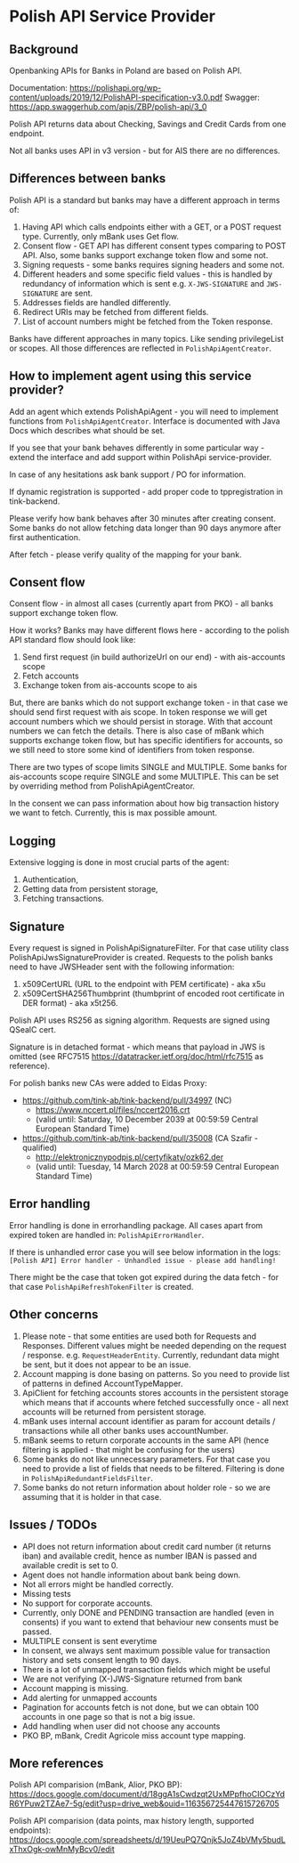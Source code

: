 # Polish API Service Provider

## Background
Openbanking APIs for Banks in Poland are based on Polish API.

Documentation: https://polishapi.org/wp-content/uploads/2019/12/PolishAPI-specification-v3.0.pdf
Swagger: https://app.swaggerhub.com/apis/ZBP/polish-api/3_0

Polish API returns data about Checking, Savings and Credit Cards from one endpoint.

Not all banks uses API in v3 version - but for AIS there are no differences.

## Differences between banks

Polish API is a standard but banks may have a different approach in terms of:
 1. Having API which calls endpoints either with a GET, or a POST request type. Currently, only mBank uses Get flow.
 2. Consent flow - GET API has different consent types comparing to POST API. 
    Also, some banks support exchange token flow and some not. 
 3. Signing requests - some banks requires signing headers and some not.
 4. Different headers and some specific field values - this is handled by redundancy of information which is sent
    e.g. ```X-JWS-SIGNATURE``` and ```JWS-SIGNATURE``` are sent.
 5. Addresses fields are handled differently.
 6. Redirect URIs may be fetched from different fields.
 7. List of account numbers might be fetched from the Token response.
 
Banks have different approaches in many topics. Like sending privilegeList or scopes. 
All those differences are reflected in ```PolishApiAgentCreator```.
 
## How to implement agent using this service provider?

Add an agent which extends PolishApiAgent - you will need to implement functions from
```PolishApiAgentCreator```. Interface is documented with Java Docs which describes what should be set.

If you see that your bank behaves differently in some particular way - extend the interface and
add support within PolishApi service-provider.

In case of any hesitations ask bank support / PO for information.

If dynamic registration is supported - add proper code to tppregistration in tink-backend.

Please verify how bank behaves after 30 minutes after creating consent. Some banks do not
allow fetching data longer than 90 days anymore after first authentication.

After fetch - please verify quality of the mapping for your bank. 

## Consent flow
Consent flow - in almost all cases (currently apart from PKO) - all banks support exchange token flow.

How it works?
Banks may have different flows here - according to the polish API standard flow should look like: 
1. Send first request (in build authorizeUrl on our end) - with ais-accounts scope
2. Fetch accounts
3. Exchange token from ais-accounts scope to ais

But, there are banks which do not support exchange token - in that case we should send first request with ais scope. 
In token response we will get account numbers which we should persist in storage. With that account numbers we can fetch the details.
There is also case of mBank which supports exchange token flow, but has specific identifiers for accounts,
so we still need to store some kind of identifiers from token response.

There are two types of scope limits SINGLE and MULTIPLE. Some banks for ais-accounts scope require
SINGLE and some MULTIPLE. This can be set by overriding method from PolishApiAgentCreator.

In the consent we can pass information about how big transaction history we want to fetch. 
Currently, this is max possible amount.

## Logging
Extensive logging is done in most crucial parts of the agent:
 1. Authentication,
 2. Getting data from persistent storage,
 3. Fetching transactions.
 
## Signature
Every request is signed in PolishApiSignatureFilter. For that case utility class PolishApiJwsSignatureProvider is created.
Requests to the polish banks need to have JWSHeader sent with the following information:
 1. x509CertURL (URL to the endpoint with PEM certificate) - aka x5u
 2. x509CertSHA256Thumbprint (thumbprint of encoded root certificate in DER format) - aka x5t256.

Polish API uses RS256 as signing algorithm. Requests are signed using QSealC cert.

Signature is in detached format - which means that payload in JWS is omitted 
(see RFC7515 https://datatracker.ietf.org/doc/html/rfc7515 as reference).

For polish banks new CAs were added to Eidas Proxy:
* https://github.com/tink-ab/tink-backend/pull/34997 (NC)
  * https://www.nccert.pl/files/nccert2016.crt 
  * (valid until: Saturday, 10 December 2039 at 00:59:59 Central European Standard Time)
* https://github.com/tink-ab/tink-backend/pull/35008 (CA Szafir - qualified) 
  * http://elektronicznypodpis.pl/certyfikaty/ozk62.der 
  * (valid until: Tuesday, 14 March 2028 at 00:59:59 Central European Standard Time)


## Error handling
Error handling is done in errorhandling package. All cases apart from expired token are handled in:
```PolishApiErrorHandler```.

If there is unhandled error case you will see below information in the logs:
```[Polish API] Error handler - Unhandled issue - please add handling!```

There might be the case that token got expired during the data fetch - for that case ```PolishApiRefreshTokenFilter``` is created.

## Other concerns
1. Please note - that some entities are used both for Requests and Responses. Different values might be needed depending on
the request / response. e.g. ```RequestHeaderEntity```. Currently, redundant data might be sent, but it does not appear to be an issue.
2. Account mapping is done basing on patterns. So you need to provide list of patterns in defined AccountTypeMapper.  
3. ApiClient for fetching accounts stores accounts in the persistent storage which means that if
accounts where fetched successfully once - all next accounts will be returned from persistent storage.
4. mBank uses internal account identifier as param for account details / transactions while all other
banks uses accountNumber.
5. mBank seems to return corporate accounts in the same API (hence filtering is applied - that might be confusing for the users)
6. Some banks do not like unnecessary parameters. For that case you need to provide a list of fields that needs
to be filtered. Filtering is done in ```PolishApiRedundantFieldsFilter```.
7. Some banks do not return information about holder role - so we are assuming that it is holder in that case.

## Issues / TODOs
 * API does not return information about credit card number (it returns iban) and available credit, hence as number IBAN is passed and available credit is set to 0.
 * Agent does not handle information about bank being down.
 * Not all errors might be handled correctly.
 * Missing tests
 * No support for corporate accounts.
 * Currently, only DONE and PENDING transaction are handled (even in consents) if you want to
 extend that behaviour new consents must be passed.
 * MULTIPLE consent is sent everytime
 * In consent, we always sent maximum possible value for transaction history and sets consent length to 90 days. 
 * There is a lot of unmapped transaction fields which might be useful
 * We are not verifying (X-)JWS-Signature returned from bank
 * Account mapping is missing.
 * Add alerting for unmapped accounts
 * Pagination for accounts fetch is not done, but we can obtain 100 accounts in one page so that is not a big issue.
 * Add handling when user did not choose any accounts
 * PKO BP, mBank, Credit Agricole miss account type mapping.

## More references
Polish API comparision (mBank, Alior, PKO BP):
https://docs.google.com/document/d/18ggA1sCwdzqt2UxMPpfhoCIOCzYdR6YPuw2TZAe7-5g/edit?usp=drive_web&ouid=116356725447615726705

Polish API comparision (data points, max history length, supported endpoints):
https://docs.google.com/spreadsheets/d/19UeuPQ7Qnjk5JoZ4bVMy5budLxThxOgk-owMnMyBcv0/edit
